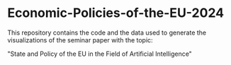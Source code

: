 # Economic-Policies-of-the-EU-2024

This repository contains the code and the data used to generate the visualizations of the seminar paper with the topic:

"State and Policy of the EU in the Field of Artificial Intelligence"
